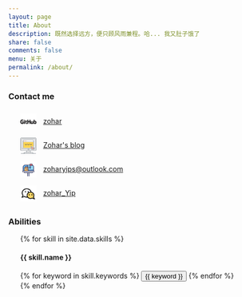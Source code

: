 ```yaml
---
layout: page
title: About
description: 既然选择远方，便只顾风雨兼程。哈... 我又肚子饿了
share: false
comments: false
menu: 关于
permalink: /about/
---
```


<div>
  <h3>Contact me</h3>
  <ul style="line-height: 3rem;list-style-type: none;">
    <li>
      <img width="32" height="32" style="margin-right:0.375rem;vertical-align: middle;" src="/assets/svg/github.svg"/>&nbsp;
      <a href="https://github.com/zoharyips">zohar</a>
    </li>
    <li>
      <img width="32" height="32" style="margin-right:0.375rem;vertical-align: middle;" src="/assets/svg/website.svg"/>&nbsp;
      <a href="/">Zohar's blog</a>
    </li>
    <li>
      <img width="32" height="32" style="margin-right:0.375rem;vertical-align: middle;" src="/assets/svg/mailbox.svg"/>&nbsp;
      <a href="mailto:zoharyips@outlook.com">zoharyips@outlook.com</a>
    </li>
    <li>
      <img width="32" height="32" style="margin-right:0.375rem;vertical-align: middle;" src="/assets/svg/wechat.svg"/>&nbsp;
      <a href="/wechat">zohar_Yip</a>
    </li>
  </ul>

  <h3>Abilities</h3>
  <ul style="list-style-type: none;">
    {% for skill in site.data.skills %}
      <li>
        <h4>{{ skill.name }}</h4>
        <div class="btn-inline">
          {% for keyword in skill.keywords %}
            <button class="btn btn-outline" type="button">{{ keyword }}</button>
          {% endfor %}
        </div>
      </li>
    {% endfor %}
  </ul>
  <div class="comment">
    <div id="gitalk-container"></div>
    <link rel="stylesheet" href="https://unpkg.com/gitalk/dist/gitalk.css"/>
    <script src="https://unpkg.com/gitalk/dist/gitalk.min.js"></script>
    <script>
      var gitalk = new Gitalk({
        id: '{{ page.url | truncate: 50, "" }}',
        clientID: '{{ site.gitalk.clientID }}',
        clientSecret: '{{ site.gitalk.clientSecret }}',
        repo: '{{ site.gitalk.repo }}',
        owner: '{{ site.gitalk.owner }}',
        admin: ['{{ site.gitalk.owner }}'],
        labels: ['gitment'],
        perPage: 50,
      });
      gitalk.render('gitalk-container');
    </script>
  </div>
</div>